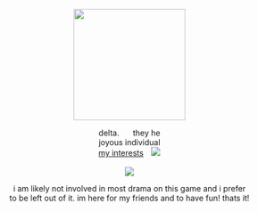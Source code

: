 <link href="style.css" rel="stylesheet" type="text/css" media="all">

<p align="center"> <img src="https://i.pinimg.com/736x/0e/6a/70/0e6a705ce03be22b3487d55907a4e92c.jpg" width=200>


<p align="center"> delta. ⠀⠀they he
  <br> joyous individual
  <br> <a href="https://rentry.co/siffrinterests">my interests</a>  ⠀<img src="https://caterpie.crd.co/assets/images/gallery05/ee54e985.gif?v=f7b7a140">
<br> <br>
  <img src="https://caterpie.crd.co/assets/images/gallery14/82e3da47.png?v=f7b7a140"> 

  <br>
  <p align="center"> i am likely not involved in most drama on this game and i prefer 
    <br> to be left out of it. im here for my friends and to have fun! thats it! 
